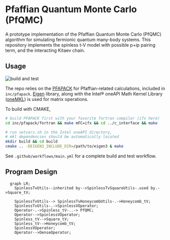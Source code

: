 # Pfaffian Quantum Monte Carlo (PfQMC)

A prototype implementation of the Pfaffian Quantum Monte Carlo (PfQMC) algorithm for simulating fermionic quantum many-body systems. This repository implements the spinless t-V model with possible p+ip pairing term, and the interacting Kitaev chain.

## Usage

![build and test](https://github.com/zyHan2077/PfQMC/actions/workflows/main.yml/badge.svg)

The repo relies on the [PFAPACK](https://arxiv.org/abs/1102.3440) for Pfaffian-related calculations, included in `inc/pfapack`. [Eigen](https://eigen.tuxfamily.org/) library, along with the Intel® oneAPI Math Kernel Library ([oneMKL](https://www.intel.com/content/www/us/en/developer/tools/oneapi/onemkl.html)) is used for matrix operations.

To build with CMAKE,
```bash
# build PFAPACK first with your favorite fortran compiler (ifx here)
cd inc/pfapack/fortran && make mFC=ifx && cd ../c_interface && make

# run setvars.sh in the Intel oneAPI directory,
# mkl dependencies should be automatically located
mkdir build && cd build
cmake .. -DEIGEN3_INCLUDE_DIR=/path/to/eigen3 & make
```

See `.github/workflows/main.yml` for a complete build and test workflow.

## Program Design

```mermaid
  graph LR;
    SpinlessTvUtils--inherited by-->SpinlessTvSquareUtils-.used by.->Square_tV;

    SpinlessTvUtils--> SpinlessTvHoneycombUtils-.->Honeycomb_tV;
    SpinlessTvUtils-.->SpinlessVOperator;
    Operator-.->Spinless_tV-..-> PfQMC;
    Operator-->SpinlessVOperator;
    Spinless_tV-->Square_tV;
    Spinless_tV-->Honeycomb_tV;
    SpinlessVOperator;
    Operator-->DenseOperator;
    
```